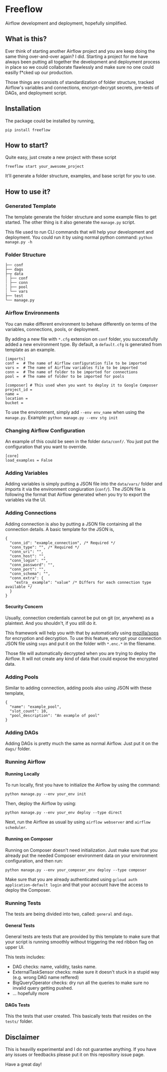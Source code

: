 # Freeflow
Airflow development and deployment, hopefully simplified.

## What is this?
Ever think of starting another Airflow project and you are keep doing the same thing over-and-over again? I did.
Starting a project for me have always been putting all together the development and deployment process in place so we could collaborate flawlessly and make sure no one could easilly f*cked up our production.

Those things are consists of standardization of folder structure, tracked Airflow's variables and connections, encrypt-decrypt secrets, pre-tests of DAGs, and deployment script.

## Installation
The package could be installed by running,

`pip install freeflow`

## How to start?
Quite easy, just create a new project with these script

`freeflow start your_awesome_project`

It'll generate a folder structure, examples, and base script for you to use.

## How to use it?
### Generated Template
The template generate the folder structure and some example files to get started.
The other thing is it also generate the `manage.py` script.

This file used to run CLI commands that will help your development and deployment.
You could run it by using normal python command: `python manage.py -h`

### Folder Structure
```
├── conf
├── dags
├─┬ data
┆ ├── conf
┆ ├── conn
┆ ├── pool
┆ └── vars
├── test 
└── manage.py
```

### Airflow Environments
You can make different environment to behave differently on terms of the variables, connections, pools, or deployment.

By adding a new file with `*.cfg` extension on `conf` folder, you successfully added a new environment type. By default, a `default.cfg` is generated from template as an example.
```
[imports]
conf =  # The name of Airflow configuration file to be imported
vars =  # The name of Airflow variables file to be imported
conn =  # The name of folder to be imported for connections
pool =  # The name of folder to be imported for pools

[composer] # This used when you want to deploy it to Google Composer
project_id = 
name = 
location = 
bucket = 
```
To use the environment, simply add `--env env_name` when using the `manage.py`.
Example: `python manage.py --env stg init`

### Changing Airflow Configuration
An example of this could be seen in the folder `data/conf/`. You just put the configuration that you want to override.
```
[core]
load_examples = False
```

### Adding Variables
Adding variables is simply putting a JSON file into the `data/vars/` folder and imports it via the environment congiuration (`conf/`). The JSON file is following the format that Airflow generated when you try to export the variables via the UI.

### Adding Connections
Adding connection is also by putting a JSON file containing all the connection details. A basic template for the JSON is,
```
{
  "conn_id": "example_connection", /* Required */
  "conn_type": "", /* Required */
  "conn_uri": "",
  "conn_host": "",
  "conn_login": "",
  "conn_password": "",
  "conn_port": "",
  "conn_schema": "",
  "conn_extra": {
    "extra__example": "value" /* Differs for each connection type available */
  }
}
```

#### Security Concern
Usually, connection credentials cannot be put on git (or, anywhere) as a plaintext. And you shouldn't, if you still do it.

This framework will help you with that by automatically using [mozilla/sops](https://github.com/mozilla/sops) for encryption and decryption.
To use this feature, encrypt your connection JSON file using `sops` and put it on the folder with `*.enc.*` in the filename.

Those file will automatically decrypted when you are trying to deploy the Airflow.
It will not create any kind of data that could expose the encrypted data.

### Adding Pools
Similar to adding connection, adding pools also using JSON with these template,
```
{
  "name": "example_pool",
  "slot_count": 10,
  "pool_description": "An example of pool"
}
```

### Adding DAGs
Adding DAGs is pretty much the same as normal Airflow. Just put it on the `dags/` folder.

### Running Airflow
#### Running Locally
To run locally, first you have to initialize the Airflow by using the command:

`python manage.py --env your_env init`

Then, deploy the Airflow by using:

`python manage.py --env your_env deploy --type direct`

Next, run the Airflow as usual by using `airflow webserver` and `airflow scheduler`.

#### Running on Composer
Running on Composer doesn't need initialization. Just make sure that you already put the needed Composer environment data on your environment configuration, and then run:

`python manage.py --env your_composer_env deploy --type composer`

Make sure that you are already authenticated using `gcloud auth application-default login` and that your account have the access to deploy the Composer.

### Running Tests
The tests are being divided into two, called: `general` and `dags`.

#### General Tests
General tests are tests that are provided by this template to make sure that your script is running smoothly without triggering the red ribbon flag on upper UI.

This tests includes:
- DAG checks: name, validity, tasks name.
- ExternalTaskSensor checks: make sure it doesn't stuck in a stupid way (e.g. wrong DAG name reffered)
- BigQueryOperator checks: dry run all the queries to make sure no invalid query getting pushed.
- ... hopefully more

#### DAGs Tests
This the tests that user created. This basically tests that resides on the `tests/` folder.

## Disclaimer
This is heavilly experimental and I do not guarantee anything. If you have any issues or feedbacks please put it on this repository issue page.

Have a great day!
